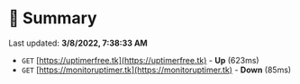 # 📖 Summary
Last updated: **3/8/2022, 7:38:33 AM**

- `GET` [https://uptimerfree.tk](https://uptimerfree.tk) - **Up** (623ms)
- `GET` [https://monitoruptimer.tk](https://monitoruptimer.tk) - **Down** (85ms)
